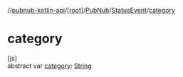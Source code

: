 //[pubnub-kotlin-api](../../../../index.md)/[[root]](../../index.md)/[PubNub](../index.md)/[StatusEvent](index.md)/[category](category.md)

# category

[js]\
abstract var [category](category.md): [String](https://kotlinlang.org/api/core/kotlin-stdlib/kotlin/-string/index.html)
